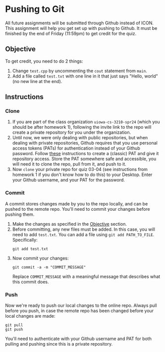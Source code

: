 # Pushing to Git
All future assignments will be submitted through Github instead of ICON. This assignment will help you get set up with pushing to Github. It must be finished by the end of Friday (11:59pm) to get credit for the quiz.

## Objective
To get credit, you need to do 2 things:
1. Change `test.cpp` by uncommenting the `cout` statement from `main`.
2. Add a file called `test.txt` with one line in it that just says "Hello, world" (no new line at the end).

## Instructions

### Clone
1. If you are part of the class organization `uiowa-cs-3210-spr24` (which you should be after homework 1), following the invite link to the repo will create a private repository for you under the organization.
2. Until now, we were only dealing with public repositories, but when dealing with private repositories, Github requires that you use personal access tokens (PATs) for authentication instead of your Github password.
   Follow [these](https://docs.github.com/en/authentication/keeping-your-account-and-data-secure/managing-your-personal-access-tokens) instructions to create a (classic) PAT and give it repository access. Store the PAT 
   somewhere safe and accessible, you will need it to clone the repo, pull from it, and push to it.
3. Now `clone` your private repo for quiz 03-04 (see instructions from homework 1 if you don't know how to do this) to your Desktop. Enter your Github username, and your PAT for the password.

### Commit
A commit stores changes made by you to the repo locally, and can be pushed to the remote repo. You'll need to commit your changes before pushing them.
1. Make the changes as specified in the [Objective](#objective) section.
2. Before committing, any new files must be added. In this case, you will need to add `test.txt`. You can add a file using `git add PATH_TO_FILE`. Specifically:
    ```
    git add test.txt
    ```
3. Now commit your changes:
   ```
   git commit -a -m "COMMIT_MESSAGE"
   ```
   Replace `COMMIT_MESSAGE` with a meaningful message that describes what this commit does.

### Push
Now we're ready to push our local changes to the online repo. Always pull before you push, in case the remote repo has been changed before your local changes are made:
```
git pull
git push
```
You'll need to authenticate with your Github username and PAT for both pulling and pushing since this is a private repository.
